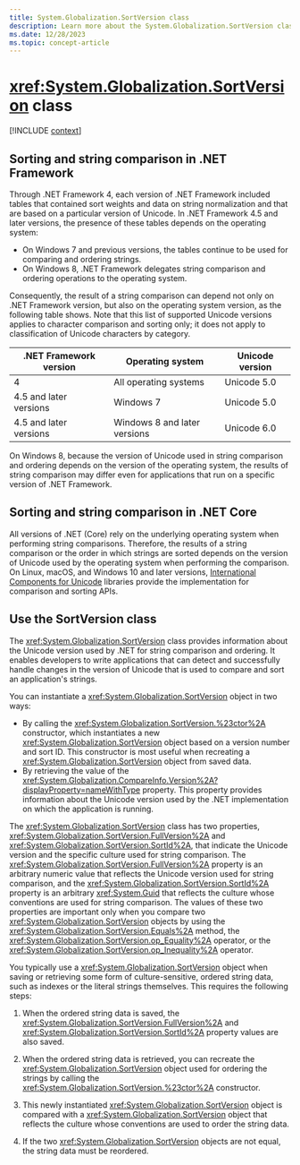```yaml
---
title: System.Globalization.SortVersion class
description: Learn more about the System.Globalization.SortVersion class.
ms.date: 12/28/2023
ms.topic: concept-article
---
```

# <xref:System.Globalization.SortVersion> class

[!INCLUDE [context](includes/context.md)]

## Sorting and string comparison in .NET Framework

Through .NET Framework 4, each version of .NET Framework included tables that contained sort weights and data on string normalization and that are based on a particular version of Unicode. In .NET Framework 4.5 and later versions, the presence of these tables depends on the operating system:

- On Windows 7 and previous versions, the tables continue to be used for comparing and ordering strings.
- On Windows 8, .NET Framework delegates string comparison and ordering operations to the operating system.

Consequently, the result of a string comparison can depend not only on .NET Framework version, but also on the operating system version, as the following table shows. Note that this list of supported Unicode versions applies to character comparison and sorting only; it does not apply to classification of Unicode characters by category.

| .NET Framework version | Operating system             | Unicode version |
|------------------------|------------------------------|-----------------|
| 4                      | All operating systems        | Unicode 5.0     |
| 4.5 and later versions | Windows 7                    | Unicode 5.0     |
| 4.5 and later versions | Windows 8 and later versions | Unicode 6.0     |

On Windows 8, because the version of Unicode used in string comparison and ordering depends on the version of the operating system, the results of string comparison may differ even for applications that run on a specific version of .NET Framework.

## Sorting and string comparison in .NET Core

All versions of .NET (Core) rely on the underlying operating system when performing string comparisons. Therefore, the results of a string comparison or the order in which strings are sorted depends on the version of Unicode used by the operating system when performing the comparison. On Linux, macOS, and Windows 10 and later versions, [International Components for Unicode](https://icu.unicode.org/) libraries provide the implementation for comparison and sorting APIs.

## Use the SortVersion class

The <xref:System.Globalization.SortVersion> class provides information about the Unicode version used by .NET for string comparison and ordering. It enables developers to write applications that can detect and successfully handle changes in the version of Unicode that is used to compare and sort an application's strings.

You can instantiate a <xref:System.Globalization.SortVersion> object in two ways:

- By calling the <xref:System.Globalization.SortVersion.%23ctor%2A> constructor, which instantiates a new <xref:System.Globalization.SortVersion> object based on a version number and sort ID. This constructor is most useful when recreating a <xref:System.Globalization.SortVersion> object from saved data.
- By retrieving the value of the <xref:System.Globalization.CompareInfo.Version%2A?displayProperty=nameWithType> property. This property provides information about the Unicode version used by the .NET implementation on which the application is running.

The <xref:System.Globalization.SortVersion> class has two properties, <xref:System.Globalization.SortVersion.FullVersion%2A> and <xref:System.Globalization.SortVersion.SortId%2A>, that indicate the Unicode version and the specific culture used for string comparison. The <xref:System.Globalization.SortVersion.FullVersion%2A> property is an arbitrary numeric value that reflects the Unicode version used for string comparison, and the <xref:System.Globalization.SortVersion.SortId%2A> property is an arbitrary <xref:System.Guid> that reflects the culture whose conventions are used for string comparison. The values of these two properties are important only when you compare two <xref:System.Globalization.SortVersion> objects by using the <xref:System.Globalization.SortVersion.Equals%2A> method, the <xref:System.Globalization.SortVersion.op_Equality%2A> operator, or the <xref:System.Globalization.SortVersion.op_Inequality%2A> operator.

You typically use a <xref:System.Globalization.SortVersion> object when saving or retrieving some form of culture-sensitive, ordered string data, such as indexes or the literal strings themselves. This requires the following steps:

1. When the ordered string data is saved, the <xref:System.Globalization.SortVersion.FullVersion%2A> and <xref:System.Globalization.SortVersion.SortId%2A> property values are also saved.

2. When the ordered string data is retrieved, you can recreate the <xref:System.Globalization.SortVersion> object used for ordering the strings by calling the <xref:System.Globalization.SortVersion.%23ctor%2A> constructor.

3. This newly instantiated <xref:System.Globalization.SortVersion> object is compared with a <xref:System.Globalization.SortVersion> object that reflects the culture whose conventions are used to order the string data.

4. If the two <xref:System.Globalization.SortVersion> objects are not equal, the string data must be reordered.
